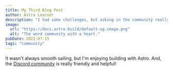 ```yaml
---
title: My Third Blog Post
author: Astro Learner
description: "I had some challenges, but asking in the community really helped!"
image:
  url: "https://docs.astro.build/default-og-image.png"
  alt: "The word community with a heart."
pubDate: 2022-07-15
tags: "community"
---
```


It wasn't always smooth sailing, but I'm enjoying building with Astro. And, the [Discord community](https://astro.build/chat) is really friendly and helpful!
